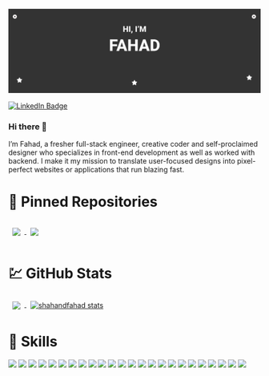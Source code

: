 [![Fahad GitHub Banner](./assets/github-profile.png)](https://github.com/ShahandFahad)

[![LinkedIn Badge](https://img.shields.io/badge/LinkedIn-Profile-informational?style=flat&logo=linkedin&logoColor=white&color=0D76A8)](https://www.linkedin.com/in/shahfahad109/)

### Hi there 👋

I’m Fahad, a fresher full-stack engineer, creative coder and self-proclaimed designer who specializes in front-end development as well as worked with backend. I make it my mission to translate user-focused designs into pixel-perfect websites or applications that run blazing fast.

<!-- Pinned Repositories -->

# 📌 Pinned Repositories

<a href="https://github.com/ShahandFahad/Google-IT-Automation-with-Python.git">
  <img align="center" style="margin:1rem 0.5rem" src="https://github-readme-stats.vercel.app/api/pin/?username=shahandfahad&repo=Google-IT-Automation-with-Python
&title_color=ffffff&text_color=c9cacc&icon_color=4AB197&bg_color=1A2B34" />
</a>
<a href="https://github.com/ShahandFahad/Meta-Front-End-Developer.git">
  <img align="center" style="margin:1rem 0.5rem" src="https://github-readme-stats.vercel.app/api/pin/?username=shahandfahad&repo=Meta-Front-End-Developer
&title_color=ffffff&text_color=c9cacc&icon_color=4AB197&bg_color=1A2B34" />
</a>

<br>

<!-- GitHub Stats -->

# 💹 GitHub Stats

<a href="https://github.com/ShahandFahad">
  <img align="center" style="margin:0.5rem" src="https://github-readme-stats.vercel.app/api/top-langs/?username=shahandfahad&hide=html,css&title_color=ffffff&text_color=c9cacc&icon_color=4AB197&bg_color=1A2B34" />
</a>
<a href="https://github.com/ShahandFahad">
  <img align="center" style="margin:0.5rem" src="https://github-readme-stats.vercel.app/api?username=shahandfahad&show_icons=true&line_height=27&count_private=true&title_color=ffffff&text_color=c9cacc&icon_color=4AB097&bg_color=1A2B34" alt="shahandfahad stats" />
</a>

<br>

<!-- Skills -->

# 💼 Skills

![](https://img.shields.io/badge/Code-React-informational?style=flat&logo=react&logoColor=white&color=4AB197)
![](https://img.shields.io/badge/Code-Redux-informational?style=flat&logo=Redux&logoColor=white&color=4AB197)
![](https://img.shields.io/badge/Code-JavaScript-informational?style=flat&logo=JavaScript&logoColor=white&color=4AB197)
![](https://img.shields.io/badge/Code-TypeScript-informational?style=flat&logo=TypeScript&logoColor=white&color=4AB197)
![](https://img.shields.io/badge/Code-Java-informational?style=flat&logo=Java&logoColor=white&color=4AB197)
![](https://img.shields.io/badge/Code-CSharp-informational?style=flat&logo=c-sharp&logoColor=white&color=4AB197)
![](https://img.shields.io/badge/Code-.NET-informational?style=flat&logo=.net&logoColor=white&color=4AB197)
![](https://img.shields.io/badge/Code-MongoDB-informational?style=flat&logo=MongoDB&logoColor=white&color=4AB197)
![](https://img.shields.io/badge/Code-MySQL-informational?style=flat&logo=MySQL&logoColor=white&color=4AB197)
![](https://img.shields.io/badge/Style-CSS-informational?style=flat&logo=css3&logoColor=white&color=4AB197)
![](https://img.shields.io/badge/Style-Tailwind-informational?style=flat&logo=Tailwind-CSS&logoColor=white&color=4AB197)
![](https://img.shields.io/badge/Style-Sass-informational?style=flat&logo=Sass&logoColor=white&color=4AB197)
![](https://img.shields.io/badge/Style-Stylus-informational?style=flat&logo=Stylus&logoColor=white&color=4AB197)
![](https://img.shields.io/badge/Tools-Netlify-informational?style=flat&logo=netlify&logoColor=white&color=4AB197)
![](https://img.shields.io/badge/Tools-NPM-informational?style=flat&logo=npm&logoColor=white&color=4AB197)
![](https://img.shields.io/badge/Tools-Photoshop-informational?style=flat&logo=Adobe-Photoshop&logoColor=white&color=4AB197)
![](https://img.shields.io/badge/Tools-Illustrator-informational?style=flat&logo=Adobe-Illustrator&logoColor=white&color=4AB197)
![](https://img.shields.io/badge/Tools-AdobeXD-informational?style=flat&logo=Adobe-XD&logoColor=white&color=4AB197)
![](https://img.shields.io/badge/Tools-GitHub-informational?style=flat&logo=GitHub&logoColor=white&color=4AB197)
![](https://img.shields.io/badge/C-informational?style=flat&logo=c&logoColor=white&color=4AB197)
![](https://img.shields.io/badge/C++-informational?style=flat&logo=c++&logoColor=white&color=4AB197)
![](https://img.shields.io/badge/Android-informational?style=flat&logo=android&logoColor=white&color=4AB197)
![](https://img.shields.io/badge/Node.js-informational?style=flat&logo=node.js&logoColor=white&color=4AB197)
![](https://img.shields.io/badge/Java-informational?style=flat&logo=java&logoColor=white&color=4AB197)
